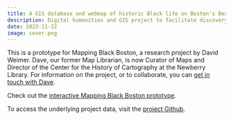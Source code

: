```yaml
---
title: A GIS database and webmap of historic Black life on Boston's Beacon Hill
description: Digital humanities and GIS project to facilitate discovery of resources depicting Black history in 18th and 19th century Boston.
date: 2022-11-22
image: cover.png
---
```


This is a prototype for Mapping Black Boston, a research project by David Weimer. Dave, our former Map Librarian, is now Curator of Maps and Director of the Center for the History of Cartography at the Newberry Library. For information on the project, or to collaborate, you can [get in touch with Dave](mailto:weimerd@newberry.org).

Check out the [interactive Mapping Black Boston prototype](https://mapping.share.library.harvard.edu/mapping-black-boston/).

To access the underlying project data, visit the [project Github](https://github.com/HarvardMapCollection/historic-black-boston-data).




